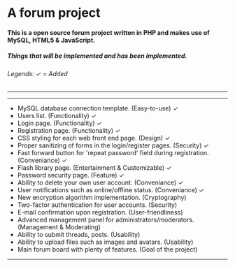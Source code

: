 A forum project
=============

#### This is a open source forum project written in PHP and makes use of MySQL, HTML5 &amp; JavaScript.
##### Things that will be implemented and has been implemented.
###### Legends: ✓ = Added
---
___
* MySQL database connection template. (Easy-to-use)	✓
* Users list. (Functionality) 	✓
* Login page. (Functionality) 	✓
* Registration page. (Functionality) 	✓
* CSS styling for each web front end page. (Design) 	✓
* Proper sanitizing of forms in the login/register pages. (Security) 	✓
* Fast forward button for 'repeat password' field during registration. (Conveniance)  	✓
* Flash library page. (Entertainment & Customizable) 	✓
* Password security page. (Feature)  	✓
* Ability to delete your own user account. (Conveniance)  	✓
* User notifications such as online/offline status. (Conveniance) 	✓
* New encryption algorithm implementation. (Cryptography)
* Two-factor authentication for user accounts. (Security)
* E-mail confirmation upon registration. (User-friendliness)
* Advanced management panel for administrators/moderators. (Management & Moderating)
* Ability to submit threads, posts. (Usability)
* Ability to upload files such as images and avatars. (Usability)
* Main forum board with plenty of features. (Goal of the project)

---
